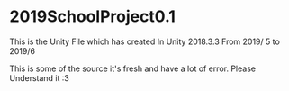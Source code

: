 # 2019SchoolProject0.1

This is the Unity File which has created In Unity 2018.3.3
From 2019/ 5 to 2019/6 

This is some of the source it's fresh and have a lot of error.
Please Understand it :3
